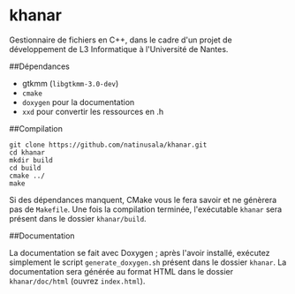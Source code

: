 # khanar

Gestionnaire de fichiers en C++, dans le cadre d'un projet de développement de L3 Informatique à l'Université de Nantes.

##Dépendances

 * gtkmm (`libgtkmm-3.0-dev`)
 * `cmake`
 * `doxygen` pour la documentation
 * `xxd` pour convertir les ressources en .h

##Compilation
```
git clone https://github.com/natinusala/khanar.git
cd khanar
mkdir build
cd build
cmake ../
make
```

Si des dépendances manquent, CMake vous le fera savoir et ne génèrera pas de `Makefile`. Une fois la compilation terminée, l'exécutable `khanar` sera présent dans le dossier `khanar/build`.

##Documentation

La documentation se fait avec Doxygen ; après l'avoir installé, exécutez simplement le script `generate_doxygen.sh` présent dans le dossier `khanar`. La documentation sera générée au format HTML dans le dossier `khanar/doc/html` (ouvrez `index.html`).
